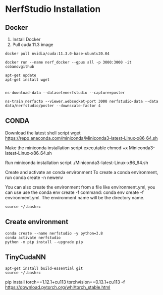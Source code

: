 # NerfStudio Installation

## Docker

1. Install Docker
2. Pull cuda.11.3 image

```
docker pull nvidia/cuda:11.3.0-base-ubuntu20.04
```

```
docker run --name nerf_docker --gpus all -p 3000:3000 -it cobanovgithub
```

```
apt-get update
apt-get install wget
```
```

ns-download-data --dataset=nerfstudio --capture=poster
```
```
ns-train nerfacto --viewer.websocket-port 3000 nerfstudio-data --data data/nerfstudio/poster --downscale-factor 4
```
## CONDA

Download the latest shell script
wget <https://repo.anaconda.com/miniconda/Miniconda3-latest-Linux-x86_64.sh>

Make the miniconda installation script executable
chmod +x Miniconda3-latest-Linux-x86_64.sh

Run miniconda installation script
./Miniconda3-latest-Linux-x86_64.sh

Create and activate an conda environment
To create a conda environment, run conda create -n newenv

You can also create the environment from a file like environment.yml, you can use use the conda env create -f command: conda env create -f environment.yml. The environment name will be the directory name.

```
source ~/.bashrc
```

## Create environment

```
conda create --name nerfstudio -y python=3.8
conda activate nerfstudio
python -m pip install --upgrade pip
```

## TinyCudaNN

```
apt-get install build-essential git
source ~/.bashrc
```

pip install torch==1.12.1+cu113 torchvision==0.13.1+cu113 -f <https://download.pytorch.org/whl/torch_stable.html>
